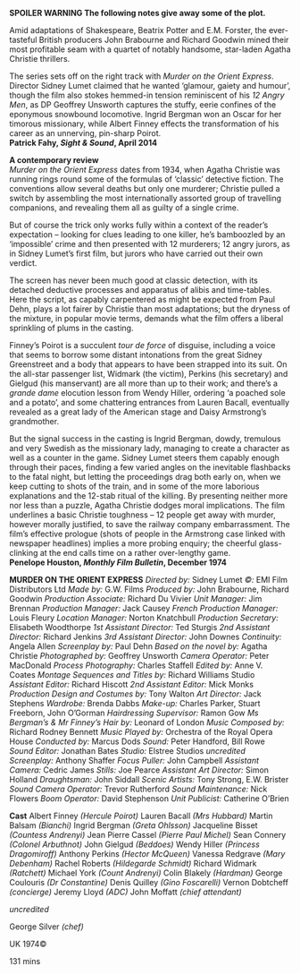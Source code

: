 

**SPOILER WARNING  The following notes give away some of the plot.**

Amid adaptations of Shakespeare, Beatrix Potter and E.M. Forster, the ever-tasteful British producers John Brabourne and Richard Goodwin mined their most profitable seam with a quartet of notably handsome, star-laden Agatha Christie thrillers.

The series sets off on the right track with _Murder on the Orient Express_. Director Sidney Lumet claimed that he wanted ‘glamour, gaiety and humour’, though the film also stokes hemmed-in tension reminiscent of his _12 Angry_ _Men_, as DP Geoffrey Unsworth captures the stuffy, eerie confines of the eponymous snowbound locomotive. Ingrid Bergman won an Oscar for her timorous missionary, while Albert Finney effects the transformation of his career as an unnerving, pin-sharp Poirot.<br>
**Patrick Fahy, _Sight & Sound_, April 2014**

**A contemporary review**<br>
_Murder on the Orient Express_ dates from 1934, when Agatha Christie was running rings round some of the formulas of ‘classic’ detective fiction. The conventions allow several deaths but only one murderer; Christie pulled a switch by assembling the most internationally assorted group of travelling companions, and revealing them all as guilty of a single crime.

But of course the trick only works fully within a context of the reader’s expectation – looking for clues leading to one killer, he’s bamboozled by an ‘impossible’ crime and then presented with 12 murderers; 12 angry jurors, as in Sidney Lumet’s first film, but jurors who have carried out their own verdict.

The screen has never been much good at classic detection, with its detached deductive processes and apparatus of alibis and time-tables. Here the script, as capably carpentered as might be expected from Paul Dehn, plays a lot fairer by Christie than most adaptations; but the dryness of the mixture, in popular movie terms, demands what the film offers a liberal sprinkling of plums in the casting.

Finney’s Poirot is a succulent _tour de force_ of disguise, including a voice that seems to borrow some distant intonations from the great Sidney Greenstreet and a body that appears to have been strapped into its suit. On the all-star passenger list, Widmark (the victim), Perkins (his secretary) and Gielgud (his manservant) are all more than up to their work; and there’s a _grande dame_ elocution lesson from Wendy Hiller, ordering ‘a poached sole and a potato’, and some chattering entrances from Lauren Bacall, eventually revealed as a great lady of the American stage and Daisy Armstrong’s grandmother.

But the signal success in the casting is Ingrid Bergman, dowdy, tremulous and very Swedish as the missionary lady, managing to create a character as well as a counter in the game. Sidney Lumet steers them capably enough through their paces, finding a few varied angles on the inevitable flashbacks to the fatal night, but letting the proceedings drag both early on, when we keep cutting to shots of the train, and in some of the more laborious explanations and the 12-stab ritual of the killing. By presenting neither more nor less than a puzzle, Agatha Christie dodges moral implications. The film underlines a basic Christie toughness – 12 people get away with murder, however morally justified, to save the railway company embarrassment. The film’s effective prologue (shots of people in the Armstrong case linked with newspaper headlines) implies a more probing enquiry; the cheerful glass-clinking at the end calls time on a rather over-lengthy game.<br>
**Penelope Houston, _Monthly Film Bulletin_, December 1974**<br>

**MURDER ON THE ORIENT EXPRESS**
_Directed by:_ Sidney Lumet
_©:_ EMI Film Distributors Ltd
_Made by:_ G.W. Films
_Produced by:_ John Brabourne, Richard Goodwin
_Production Associate:_ Richard Du Vivier
_Unit Manager:_ Jim Brennan
_Production Manager:_ Jack Causey
_French Production Manager:_ Louis Fleury
_Location Manager:_ Norton Knatchbull
_Production Secretary:_ Elisabeth Woodthorpe
_1st Assistant Director:_ Ted Sturgis
_2nd Assistant Director:_ Richard Jenkins
_3rd Assistant Director:_ John Downes
_Continuity:_ Angela Allen
_Screenplay by:_ Paul Dehn
_Based on the novel by:_ Agatha Christie
_Photographed by:_ Geoffrey Unsworth
_Camera Operator:_ Peter MacDonald
_Process Photography:_ Charles Staffell
_Edited by:_ Anne V. Coates
_Montage Sequences and Titles by:_ Richard Williams Studio
_Assistant Editor:_ Richard Hiscott
_2nd Assistant Editor:_ Mick Monks
_Production Design and Costumes by:_ Tony Walton
_Art Director:_ Jack Stephens
_Wardrobe:_ Brenda Dabbs
_Make-up:_ Charles Parker, Stuart Freeborn,
John O’Gorman
_Hairdressing Supervisor:_ Ramon Gow
_Ms Bergman’s & Mr Finney’s Hair by:_ Leonard of London
_Music Composed by:_ Richard Rodney Bennett
_Music Played by:_ Orchestra of the Royal Opera House
_Conducted by:_ Marcus Dods
_Sound:_ Peter Handford, Bill Rowe
_Sound Editor:_ Jonathan Bates
_Studio:_ Elstree Studios
_uncredited_
_Screenplay:_ Anthony Shaffer
_Focus Puller:_ John Campbell
_Assistant Camera:_ Cedric James
_Stills:_ Joe Pearce
_Assistant Art Director:_ Simon Holland
_Draughtsman:_ John Siddall
_Scenic Artists:_ Tony Strong, E.W. Brister
_Sound Camera Operator:_ Trevor Rutherford
_Sound Maintenance:_ Nick Flowers
_Boom Operator:_ David Stephenson
_Unit Publicist:_ Catherine O’Brien

**Cast**
Albert Finney _(Hercule Poirot)_
Lauren Bacall _(Mrs Hubbard)_
Martin Balsam _(Bianchi)_
Ingrid Bergman _(Greta Ohlsson)_
Jacqueline Bisset _(Countess Andrenyi)_
Jean Pierre Cassel _(Pierre Paul Michel)_
Sean Connery _(Colonel Arbuthnot)_
John Gielgud _(Beddoes)_
Wendy Hiller _(Princess Dragomiroff)_
Anthony Perkins _(Hector McQueen)_
Vanessa Redgrave _(Mary Debenham)_
Rachel Roberts _(Hildegarde Schmidt)_
Richard Widmark _(Ratchett)_
Michael York _(Count Andrenyi)_
Colin Blakely _(Hardman)_
George Coulouris _(Dr Constantine)_
Denis Quilley _(Gino Foscarelli)_
Vernon Dobtcheff _(concierge)_
Jeremy Lloyd _(ADC)_
John Moffatt _(chief attendant)_

_uncredited_

George Silver _(chef)_

UK 1974©

131 mins
<!--stackedit_data:
eyJoaXN0b3J5IjpbLTEwNzYyMzU0MjIsLTEyNjI5ODUyODhdfQ
==
-->